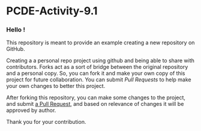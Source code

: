 # PCDE-Activity-9.1
### Hello !

This repository is meant to provide an example creating a new repository on GitHub.

Creating a a personal repo project using github and being able to share with contributors. Forks act as a sort of bridge between the original repository and a personal copy. So, you can fork it and make your own copy of this project for future collaboration. You can submit *Pull Requests* to help make your own changes to better this project.

After forking this repository, you can make some changes to the project, and submit [a Pull Request](https://github.com/andayt/PCDE-Activity-9.1/tree/main), and based on relevance of changes it will be approved by author.

Thank you for your contribution.